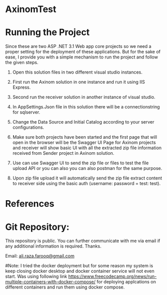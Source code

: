 # AxinomTest
# Running the Project 

Since these are two ASP .NET 3.1 Web app core projects so we need a proper setting for the deployment of these applications. But for the sake of ease, I provide you with a simple mechanism to run the project and follow the given steps. 

 

1. Open this solution files in two different visual studio instances. 

1. First run the Axinom solution in one instance and run it using IIS Express. 

2. Second run the receiver solution in another instance of visual studio. 

3. In AppSettings.Json file in this solution there will be a connectionstring for sqlserver. 

3. Change the Data Source and Initial Catalog according to your server configurations. 

4. Make sure both projects have been started and the first page that will open in the browser will be the Swagger UI Page for Axinom projects and receiver will show basic UI with all the extracted zip file information received from Sender project in Axinom solution. 

5. Use can use Swagger UI to send the zip file or files to test the file upload API or you can also you can also postman for the same purpose. 

6. Upon zip file upload it will automatically send the zip file extract content to receiver side using the basic auth (username: password = test: test). 

# References 

# Git Repository: 

This repository is public. You can further communicate with me via email if any additional information is required. Thanks. 

Email: ali.raza.farooq@gmail.com 

#Note:
I tried the docker deployment but for some reason my system is keep closing docker desktop and docker container service will not even start. Was using following link https://www.freecodecamp.org/news/run-multiple-containers-with-docker-compose/ for deploying applcations on different containers and run them using docker compose.
